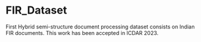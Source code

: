 # FIR_Dataset

First Hybrid semi-structure document processing dataset consists on Indian FIR documents. This work has been accepted in ICDAR 2023. 
